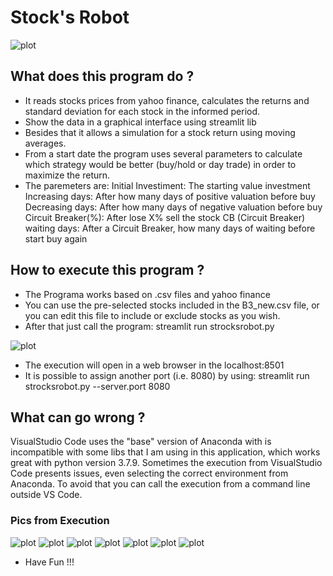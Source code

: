 # Stock's Robot
![plot](./tradder_icon.jpg)

## What does this program do ?

- It reads stocks prices from yahoo finance, calculates the returns and standard deviation for each stock in the informed period.
- Show the data in a graphical interface using streamlit lib
- Besides that it allows a simulation for a stock return using moving averages. 
- From a start date the program uses several parameters to calculate which strategy would be better (buy/hold or day trade) in order to maximize the return.
- The paremeters are: 
    Initial Investiment: The starting value investment
    Increasing days: After how many days of positive valuation before buy
    Decreasing days: After how many days of negative valuation before buy
    Circuit Breaker(%): After lose X% sell the stock
    CB (Circuit Breaker) waiting days: After a Circuit Breaker, how many days of waiting before start buy again
 
## How to execute this program ?
- The Programa works based on .csv files and yahoo finance
- You can use the pre-selected stocks included in the B3_new.csv file, or you can edit this file to include or exclude stocks as you wish.
- After that just call the program: 
   streamlit run strocksrobot.py

![plot](./pic3.png)

- The execution will open in a web browser in the localhost:8501
- It is possible to assign another port (i.e. 8080) by using: streamlit run strocksrobot.py --server.port 8080

## What can go wrong ?
VisualStudio Code uses the "base" version of Anaconda with is incompatible with some libs that I am using in this application, which works great with python version 3.7.9. 
Sometimes the execution from VisualStudio Code presents issues, even selecting the correct environment from Anaconda. 
To avoid that you can call the execution from a command line outside  VS Code.

### Pics from Execution
![plot](./pic1.png)
![plot](./pic2.png)
![plot](./pic4.png)
![plot](./pic5.png)
![plot](./pic6.png)
![plot](./pic7.png)
![plot](./pic8.png)
<!--<img src="./pic1.png">-->

- Have Fun !!!

